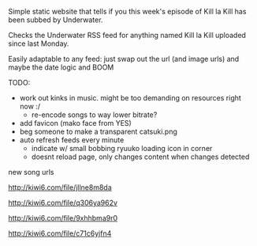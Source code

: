 Simple static website that tells if you this week's episode of Kill la Kill has been subbed by Underwater.

Checks the Underwater RSS feed for anything named Kill la Kill uploaded since last Monday.

Easily adaptable to any feed: just swap out the url (and image urls) and maybe the date logic and BOOM

TODO:

- work out kinks in music. might be too demanding on resources right now :/
  - re-encode songs to way lower bitrate?
- add favicon (mako face from YES)
- beg someone to make a transparent catsuki.png
- auto refresh feeds every minute
  - indicate w/ small bobbing ryuuko loading icon in corner
  - doesnt reload page, only changes content when changes detected

new song urls

http://kiwi6.com/file/jllne8m8da

http://kiwi6.com/file/q306ya962v

http://kiwi6.com/file/9xhhbma9r0

http://kiwi6.com/file/c71c6yjfn4
